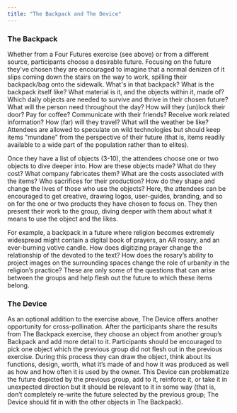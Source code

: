 ```yaml
---
title: "The Backpack and The Device"
---
```


### The Backpack
Whether from a Four Futures exercise (see above) or from a different source, participants choose a desirable future. Focusing on the future they've chosen they are encouraged to imagine that a normal denizen of it slips coming down the stairs on the way to work, spilling their backpack/bag onto the sidewalk. What's in that backpack? What is the backpack itself like? What material is it, and the objects within it, made of? Which daily objects are needed to survive and thrive in their chosen future? What will the person need throughout the day? How will they (un)lock their door? Pay for coffee? Communicate with their friends? Receive work related information? How (far) will they travel? What will the weather be like? Attendees are allowed to speculate on wild technologies but should keep items "mundane" from the perspective of their future (that is, items readily available to a wide part of the population rather than to elites).

Once they have a list of objects (3-10), the attendees choose one or two objects to dive deeper into. How are these objects made? What do they cost? What company fabricates them? What are the costs associated with the items? Who sacrifices for their production? How do they shape and change the lives of those who use the objects? Here, the attendees can be encouraged to get creative, drawing logos, user-guides, branding, and so on for the one or two products they have chosen to focus on. They then present their work to the group, diving deeper with them about what it means to use the object and the likes.

For example, a backpack in a future where religion becomes extremely widespread might contain a digital book of prayers, an AR rosary, and an ever-burning votive candle. How does digitizing prayer change the relationship of the devoted to the text? How does the rosary’s ability to project images on the surrounding spaces change the role of urbanity in the religion’s practice? These are only some of the questions that can arise between the groups and help flesh out the future to which these items belong. 

### The Device
As an optional addition to the exercise above, The Device offers another opportunity for cross-pollination. After the participants share the results from The Backpack exercise, they choose an object from another group’s Backpack and add more detail to it. Participants should be encouraged to pick one object which the previous group did not flesh out in the previous exercise. During this process they can draw the object, think about its functions, design, worth, what it’s made of and how it was produced as well as how and how often it is used by the owner. This Device can problematize the future depicted by the previous group, add to it, reinforce it, or take it in unexpected direction but it should be relevant to it in some way (that is, don’t completely re-write the future selected by the previous group; The Device should fit in with the other objects in The Backpack).
